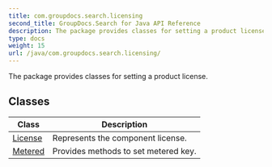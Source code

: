 ```yaml
---
title: com.groupdocs.search.licensing
second_title: GroupDocs.Search for Java API Reference
description: The package provides classes for setting a product license.
type: docs
weight: 15
url: /java/com.groupdocs.search.licensing/
---
```


The package provides classes for setting a product license.


## Classes

| Class | Description |
| --- | --- |
| [License](../com.groupdocs.search.licensing/license) | Represents the component license. |
| [Metered](../com.groupdocs.search.licensing/metered) | Provides methods to set metered key. |

